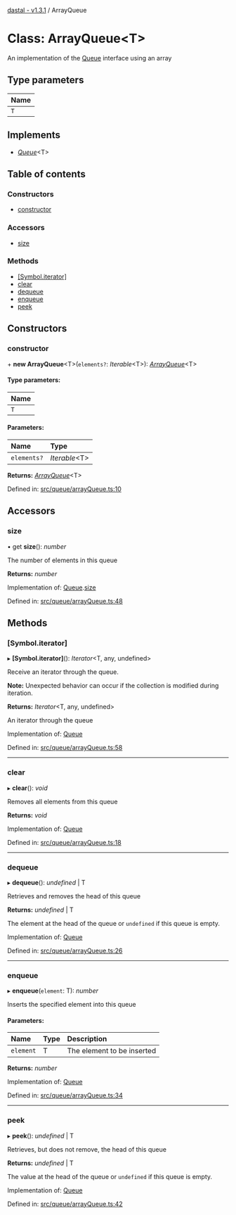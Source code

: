[dastal - v1.3.1](../README.md) / ArrayQueue

# Class: ArrayQueue<T\>

An implementation of the [Queue](../interfaces/queue.md) interface using an array

## Type parameters

| Name |
| :------ |
| `T` |

## Implements

* [*Queue*](../interfaces/queue.md)<T\>

## Table of contents

### Constructors

- [constructor](arrayqueue.md#constructor)

### Accessors

- [size](arrayqueue.md#size)

### Methods

- [[Symbol.iterator]](arrayqueue.md#[symbol.iterator])
- [clear](arrayqueue.md#clear)
- [dequeue](arrayqueue.md#dequeue)
- [enqueue](arrayqueue.md#enqueue)
- [peek](arrayqueue.md#peek)

## Constructors

### constructor

\+ **new ArrayQueue**<T\>(`elements?`: *Iterable*<T\>): [*ArrayQueue*](arrayqueue.md)<T\>

#### Type parameters:

| Name |
| :------ |
| `T` |

#### Parameters:

| Name | Type |
| :------ | :------ |
| `elements?` | *Iterable*<T\> |

**Returns:** [*ArrayQueue*](arrayqueue.md)<T\>

Defined in: [src/queue/arrayQueue.ts:10](https://github.com/havelessbemore/dastal/blob/0f470df/src/queue/arrayQueue.ts#L10)

## Accessors

### size

• get **size**(): *number*

The number of elements in this queue

**Returns:** *number*

Implementation of: [Queue](../interfaces/queue.md).[size](../interfaces/queue.md#size)

Defined in: [src/queue/arrayQueue.ts:48](https://github.com/havelessbemore/dastal/blob/0f470df/src/queue/arrayQueue.ts#L48)

## Methods

### [Symbol.iterator]

▸ **[Symbol.iterator]**(): *Iterator*<T, any, undefined\>

Receive an iterator through the queue.

**Note:** Unexpected behavior can occur if the collection is modified during iteration.

**Returns:** *Iterator*<T, any, undefined\>

An iterator through the queue

Implementation of: [Queue](../interfaces/queue.md)

Defined in: [src/queue/arrayQueue.ts:58](https://github.com/havelessbemore/dastal/blob/0f470df/src/queue/arrayQueue.ts#L58)

___

### clear

▸ **clear**(): *void*

Removes all elements from this queue

**Returns:** *void*

Implementation of: [Queue](../interfaces/queue.md)

Defined in: [src/queue/arrayQueue.ts:18](https://github.com/havelessbemore/dastal/blob/0f470df/src/queue/arrayQueue.ts#L18)

___

### dequeue

▸ **dequeue**(): *undefined* \| T

Retrieves and removes the head of this queue

**Returns:** *undefined* \| T

The element at the head of the queue or `undefined` if this queue is empty.

Implementation of: [Queue](../interfaces/queue.md)

Defined in: [src/queue/arrayQueue.ts:26](https://github.com/havelessbemore/dastal/blob/0f470df/src/queue/arrayQueue.ts#L26)

___

### enqueue

▸ **enqueue**(`element`: T): *number*

Inserts the specified element into this queue

#### Parameters:

| Name | Type | Description |
| :------ | :------ | :------ |
| `element` | T | The element to be inserted |

**Returns:** *number*

Implementation of: [Queue](../interfaces/queue.md)

Defined in: [src/queue/arrayQueue.ts:34](https://github.com/havelessbemore/dastal/blob/0f470df/src/queue/arrayQueue.ts#L34)

___

### peek

▸ **peek**(): *undefined* \| T

Retrieves, but does not remove, the head of this queue

**Returns:** *undefined* \| T

The value at the head of the queue or `undefined` if this queue is empty.

Implementation of: [Queue](../interfaces/queue.md)

Defined in: [src/queue/arrayQueue.ts:42](https://github.com/havelessbemore/dastal/blob/0f470df/src/queue/arrayQueue.ts#L42)
